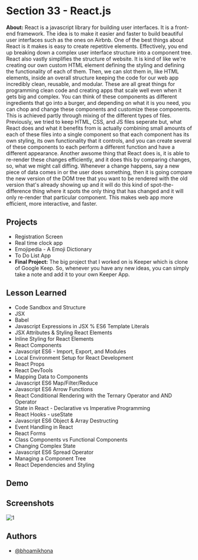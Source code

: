 
# Section 33 - React.js

**About:** React is a javascript library for building user interfaces. It is a front-end framework. The idea is to make it easier and faster to build beautiful user interfaces such as the ones on Airbnb. One of the best things about React is it makes is easy to create repetitive elements. Effectively, you end up breaking down a complex user interface structure into a component tree. React also vastly simplifies the structure of website. It is kind of like we're creating our own custom HTML element defining the styling and defining the functionality of each of them. Then, we can slot them in, like HTML elements, inside an overall structure keeping the code for our web app incredibly clean, reusable, and modular. These are all great things for programming clean code and creating apps that scale well even when it gets big and complex. You can think of these components as different ingredients that go into a burger, and depending on what it is you need, you can chop and change these components and customize these components. This is achieved partly through mixing of the different types of files. Previously, we tried to keep HTML, CSS, and JS files seperate but, what React does and what it benefits from is actually combining small amounts of each of these files into a single component so that each component has its own styling, its own functionality that it controls, and you can create several of these components to each perform a different function and have a different appearance. Another awsome thing that React does is, it is able to re-render these changes efficiently, and it does this by comparing changes, so, what we might call diffing. Whenever a change happens, say a new piece of data comes in or the user does something, then it is going compare the new version of the DOM tree that you want to be rendered with the old version that's already showing up and it will do this kind of spot-the-difference thing where it spots the only thing that has changed and it will only re-render that particular component. This makes web app more efficient, more interactive, and faster.
## Projects

- Registration Screen
- Real time clock app
- Emojipedia - A Emoji Dictionary
- To Do List App
- **Final Project:** The big project that I worked on is Keeper which is clone of Google Keep. So, whenever you have any new ideas, you can simply take a note and add it to your own Keeper App.
## Lesson Learned
- Code Sandbox and Structure
- JSX
- Babel
- Javascript Expressions in JSX % ES6 Template Literals
- JSX Attributes & Styling React Elements
-  Inline Styling for React Elements
- React Components
- Javascript ES6 - Import, Export, and Modules
- Local Environment Setup for React Development
- React Props
- React DevTools
- Mapping Data to Components
- Javascript ES6 Map/Filter/Reduce
- Javascript ES6 Arrow Functions
- React Conditional Rendering with the Ternary Operator and AND Operator
- State in React - Declarative vs Imperative Programming
- React Hooks - useState
- Javascript ES6 Object & Array Destructing
- Event Handling in React
- React Forms
- Class Components vs Functional Components
- Changing Complex State
- Javascript ES6 Spread Operator
- Managing a Component Tree
- React Dependencies and Styling
## Demo





## Screenshots
![1](https://user-images.githubusercontent.com/50435319/211405272-a2b8f0cf-1365-49f5-af1e-f0caa6b1b1aa.PNG)




## Authors

- [@bhoamikhona](https://github.com/bhoamikhona)

